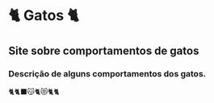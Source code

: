 # 🐈 **Gatos** 🐈 #
## Site sobre comportamentos de **gatos** ##
### Descrição de alguns comportamentos dos **gatos**. ###
🐈🐈‍⬛😽🐈😻🐈🐈
